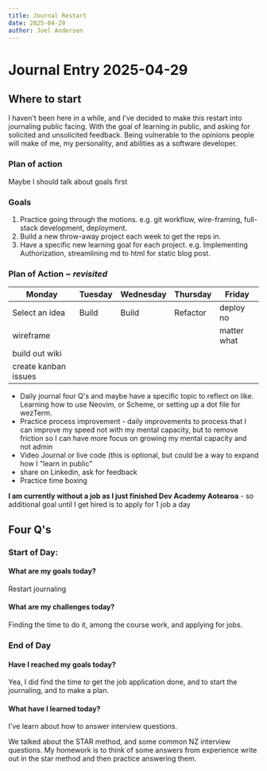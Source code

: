 ```yaml
---
title: Journal Restart
date: 2025-04-29
author: Joel Anderson
---
```


# Journal Entry 2025-04-29

## Where to start
I haven't been here in a while, and I've decided to make this restart into journaling public facing. With the goal of learning in public, and asking for solicited and unsolicited feedback. Being vulnerable to the opinions people will make of me, my personality, and abilities as a software developer.

### Plan of action
Maybe I should talk about goals first

### Goals
1. Practice going through the motions.
  e.g. git workflow, wire-framing, full-stack development, deployment.
2. Build a new throw-away project each week to get the reps in.
3. Have a specific new learning goal for each project.
  e.g. Implementing Authorization, streamlining md to html for static blog post.

### Plan of Action ~ _revisited_
| Monday | Tuesday | Wednesday | Thursday | Friday |
|--|--|--|--|--|
| Select an idea| Build | Build | Refactor | deploy no |
| wireframe | | | |matter what  |
|build out wiki | | | | |
|create kanban issues| | | | |
- Daily journal four Q's and maybe have a specific topic to reflect on like. Learning how to use Neovim, or Scheme, or setting up a dot file for wezTerm.
- Practice process improvement - daily improvements to process that I can improve my speed not with my mental capacity, but to remove friction so I can have more focus on growing my mental capacity and not admin
- Video Journal or live code (this is optional, but could be a way to expand how I "learn in public"
- share on Linkedin, ask for feedback
- Practice time boxing

**I am currently without a job as I just finished Dev Academy Aotearoa** - so additional goal until I get hired is to apply for 1 job a day

## Four Q's
### Start of Day:

#### What are my goals today?
Restart journaling

#### What are my challenges today?
Finding the time to do it, among the course work, and applying for jobs.

### End of Day

#### Have I reached my goals today?
Yea, I did find the time to get the job application done, and to start the journaling, and to make a plan.
#### What have I learned today?
I've learn about how to answer interview questions.

We talked about the STAR method, and some common NZ interview questions. My homework is to think of some answers from experience write out in the star method and then practice answering them.
